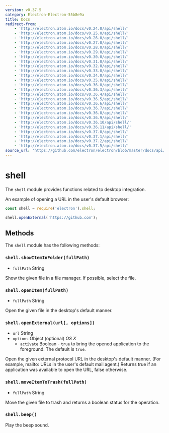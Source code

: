 ```yaml
---
version: v0.37.5
category: Electron-Electron-55b8e9a
title: Docs
redirect-from:
    - 'http://electron.atom.io/docs/v0.24.0/api/shell/'
    - 'http://electron.atom.io/docs/v0.25.0/api/shell/'
    - 'http://electron.atom.io/docs/v0.26.0/api/shell/'
    - 'http://electron.atom.io/docs/v0.27.0/api/shell/'
    - 'http://electron.atom.io/docs/v0.28.0/api/shell/'
    - 'http://electron.atom.io/docs/v0.29.0/api/shell/'
    - 'http://electron.atom.io/docs/v0.30.0/api/shell/'
    - 'http://electron.atom.io/docs/v0.31.0/api/shell/'
    - 'http://electron.atom.io/docs/v0.32.0/api/shell/'
    - 'http://electron.atom.io/docs/v0.33.0/api/shell/'
    - 'http://electron.atom.io/docs/v0.34.0/api/shell/'
    - 'http://electron.atom.io/docs/v0.35.0/api/shell/'
    - 'http://electron.atom.io/docs/v0.36.0/api/shell/'
    - 'http://electron.atom.io/docs/v0.36.3/api/shell/'
    - 'http://electron.atom.io/docs/v0.36.4/api/shell/'
    - 'http://electron.atom.io/docs/v0.36.5/api/shell/'
    - 'http://electron.atom.io/docs/v0.36.6/api/shell/'
    - 'http://electron.atom.io/docs/v0.36.7/api/shell/'
    - 'http://electron.atom.io/docs/v0.36.8/api/shell/'
    - 'http://electron.atom.io/docs/v0.36.9/api/shell/'
    - 'http://electron.atom.io/docs/v0.36.10/api/shell/'
    - 'http://electron.atom.io/docs/v0.36.11/api/shell/'
    - 'http://electron.atom.io/docs/v0.37.0/api/shell/'
    - 'http://electron.atom.io/docs/v0.37.1/api/shell/'
    - 'http://electron.atom.io/docs/v0.37.2/api/shell/'
    - 'http://electron.atom.io/docs/v0.37.5/api/shell/'
source_url: 'https://github.com/electron/electron/blob/master/docs/api/shell.md'
---
```


# shell

The `shell` module provides functions related to desktop integration.

An example of opening a URL in the user's default browser:

```javascript
const shell = require('electron').shell;

shell.openExternal('https://github.com');
```

## Methods

The `shell` module has the following methods:

### `shell.showItemInFolder(fullPath)`

* `fullPath` String

Show the given file in a file manager. If possible, select the file.

### `shell.openItem(fullPath)`

* `fullPath` String

Open the given file in the desktop's default manner.

### `shell.openExternal(url[, options])`

* `url` String
* `options` Object (optional) _OS X_
  * `activate` Boolean - `true` to bring the opened application to the
    foreground. The default is `true`.

Open the given external protocol URL in the desktop's default manner. (For
example, mailto: URLs in the user's default mail agent.) Returns true if an
application was available to open the URL, false otherwise.

### `shell.moveItemToTrash(fullPath)`

* `fullPath` String

Move the given file to trash and returns a boolean status for the operation.

### `shell.beep()`

Play the beep sound.
